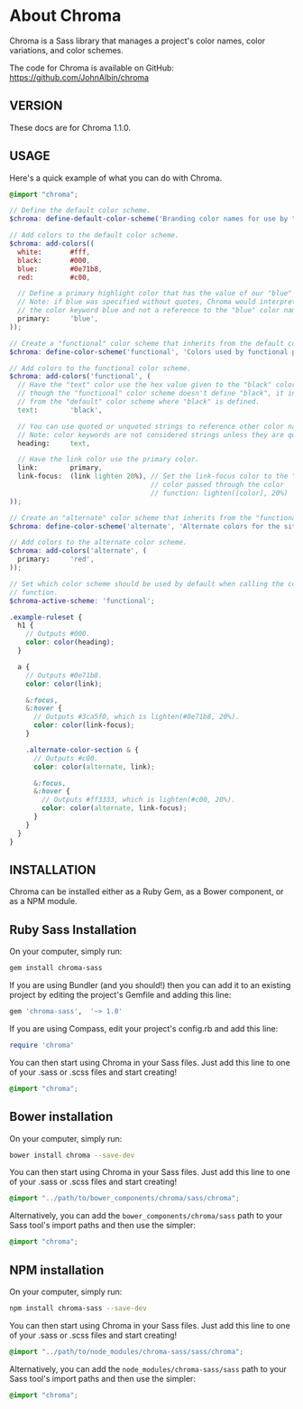 # About Chroma

Chroma is a Sass library that manages a project's color names, color variations, and color schemes.

The code for Chroma is available on GitHub: https://github.com/JohnAlbin/chroma

## VERSION

These docs are for Chroma 1.1.0.

## USAGE

Here's a quick example of what you can do with Chroma.

```scss
@import "chroma";

// Define the default color scheme.
$chroma: define-default-color-scheme('Branding color names for use by "functional" color names below.');

// Add colors to the default color scheme.
$chroma: add-colors((
  white:       #fff,
  black:       #000,
  blue:        #0e71b8,
  red:         #c00,

  // Define a primary highlight color that has the value of our "blue" color.
  // Note: if blue was specified without quotes, Chroma would interpret that as
  // the color keyword blue and not a reference to the "blue" color name.
  primary:     'blue',
));

// Create a "functional" color scheme that inherits from the default color scheme.
$chroma: define-color-scheme('functional', 'Colors used by functional parts of the design.');

// Add colors to the functional color scheme.
$chroma: add-colors('functional', (
  // Have the "text" color use the hex value given to the "black" color. Even
  // though the "functional" color scheme doesn't define "black", it inherits
  // from the "default" color scheme where "black" is defined.
  text:        'black',

  // You can use quoted or unquoted strings to reference other color names.
  // Note: color keywords are not considered strings unless they are quoted.
  heading:     text,

  // Have the link color use the primary color.
  link:        primary,
  link-focus:  (link lighten 20%), // Set the link-focus color to the "link"
                                   // color passed through the color
                                   // function: lighten([color], 20%)
));

// Create an "alternate" color scheme that inherits from the "functional" color scheme.
$chroma: define-color-scheme('alternate', 'Alternate colors for the site.', $parent: 'functional');

// Add colors to the alternate color scheme.
$chroma: add-colors('alternate', (
  primary:     'red',
));

// Set which color scheme should be used by default when calling the color()
// function.
$chroma-active-scheme: 'functional';

.example-ruleset {
  h1 {
    // Outputs #000.
    color: color(heading);
  }

  a {
    // Outputs #0e71b8.
    color: color(link);

    &:focus,
    &:hover {
      // Outputs #3ca5f0, which is lighten(#0e71b8, 20%).
      color: color(link-focus);
    }

    .alternate-color-section & {
      // Outputs #c00.
      color: color(alternate, link);

      &:focus,
      &:hover {
        // Outputs #ff3333, which is lighten(#c00, 20%).
        color: color(alternate, link-focus);
      }
    }
  }
}
```

## INSTALLATION

Chroma can be installed either as a Ruby Gem, as a Bower component, or as a NPM module.

## Ruby Sass Installation

On your computer, simply run:

```sh
gem install chroma-sass
```

If you are using Bundler (and you should!) then you can add it to an existing project by editing the project's Gemfile and adding this line:

```ruby
gem 'chroma-sass',  '~> 1.0'
```

If you are using Compass, edit your project's config.rb and add this line:

```ruby
require 'chroma'
```

You can then start using Chroma in your Sass files. Just add this line to one of your .sass or .scss files and start creating!

```scss
@import "chroma";
```

## Bower installation

On your computer, simply run:

```sh
bower install chroma --save-dev
```

You can then start using Chroma in your Sass files. Just add this line to one of your .sass or .scss files and start creating!

```scss
@import "../path/to/bower_components/chroma/sass/chroma";
```

Alternatively, you can add the `bower_components/chroma/sass` path to your Sass tool's import paths and then use the simpler:

```scss
@import "chroma";
```

## NPM installation

On your computer, simply run:

```sh
npm install chroma-sass --save-dev
```

You can then start using Chroma in your Sass files. Just add this line to one of your .sass or .scss files and start creating!

```scss
@import "../path/to/node_modules/chroma-sass/sass/chroma";
```

Alternatively, you can add the `node_modules/chroma-sass/sass` path to your Sass tool's import paths and then use the simpler:

```scss
@import "chroma";
```
